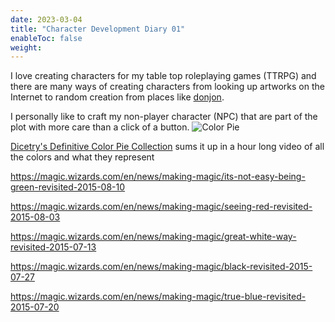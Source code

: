 ```yaml
---
date: 2023-03-04
title: "Character Development Diary 01"
enableToc: false
weight:
---
```



I love creating characters for my table top roleplaying games (TTRPG) and there are many ways of creating characters from looking up artworks on the Internet to random creation from places like [donjon](https://donjon.bin.sh/fantasy/random/#type=npc). 

I personally like to craft my non-player character (NPC) that are part of the plot with more care than a click of a button. 
![Color Pie](https://static.wikia.nocookie.net/mtgsalvation_gamepedia/images/e/e1/Color_Wheel.jpg/revision/latest?cb=20060415063339)


[Dicetry's Definitive Color Pie Collection](https://www.youtube.com/watch?v=kkXfTPpkEx4&t=89s&ab_channel=DiceTry) sums it up in a hour long video of all the colors and what they represent

https://magic.wizards.com/en/news/making-magic/its-not-easy-being-green-revisited-2015-08-10

https://magic.wizards.com/en/news/making-magic/seeing-red-revisited-2015-08-03

https://magic.wizards.com/en/news/making-magic/great-white-way-revisited-2015-07-13

https://magic.wizards.com/en/news/making-magic/black-revisited-2015-07-27

https://magic.wizards.com/en/news/making-magic/true-blue-revisited-2015-07-20